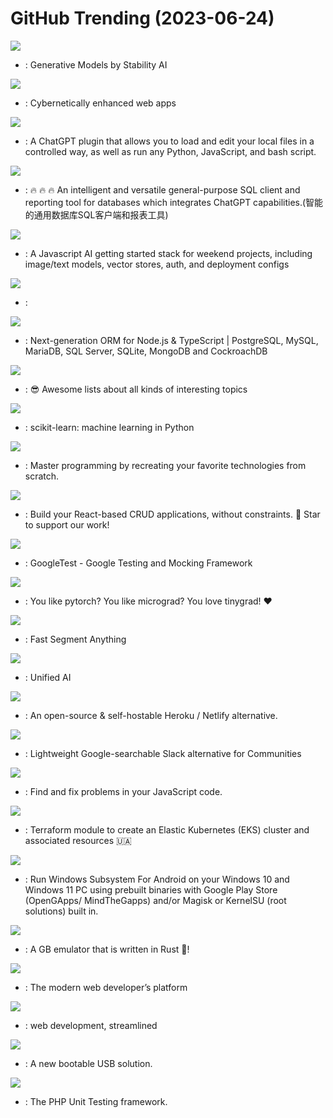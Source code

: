 # GitHub Trending (2023-06-24)

![](https://img.shields.io/badge/Python-New%2089-green?style=flat-square&logo=appveyor)
- [](https://github.comundefined): Generative Models by Stability AI

![](https://img.shields.io/badge/JavaScript-New%20874-green?style=flat-square&logo=appveyor)
- [](https://github.comundefined): Cybernetically enhanced web apps

![](https://img.shields.io/badge/JavaScript-New%2086-green?style=flat-square&logo=appveyor)
- [](https://github.comundefined): A ChatGPT plugin that allows you to load and edit your local files in a controlled way, as well as run any Python, JavaScript, and bash script.

![](https://img.shields.io/badge/Java-New%20102-green?style=flat-square&logo=appveyor)
- [](https://github.comundefined): 🔥 🔥 🔥 An intelligent and versatile general-purpose SQL client and reporting tool for databases which integrates ChatGPT capabilities.(智能的通用数据库SQL客户端和报表工具)

![](https://img.shields.io/badge/TypeScript-New%20465-green?style=flat-square&logo=appveyor)
- [](https://github.comundefined): A Javascript AI getting started stack for weekend projects, including image/text models, vector stores, auth, and deployment configs

![](https://img.shields.io/badge/Python-New%2058-green?style=flat-square&logo=appveyor)
- [](https://github.comundefined): 

![](https://img.shields.io/badge/TypeScript-New%2018-green?style=flat-square&logo=appveyor)
- [](https://github.comundefined): Next-generation ORM for Node.js & TypeScript | PostgreSQL, MySQL, MariaDB, SQL Server, SQLite, MongoDB and CockroachDB

![](https://img.shields.io/badge/none-New%20134-green?style=flat-square&logo=appveyor)
- [](https://github.comundefined): 😎 Awesome lists about all kinds of interesting topics

![](https://img.shields.io/badge/Python-New%2079-green?style=flat-square&logo=appveyor)
- [](https://github.comundefined): scikit-learn: machine learning in Python

![](https://img.shields.io/badge/none-New%20283-green?style=flat-square&logo=appveyor)
- [](https://github.comundefined): Master programming by recreating your favorite technologies from scratch.

![](https://img.shields.io/badge/TypeScript-New%2053-green?style=flat-square&logo=appveyor)
- [](https://github.comundefined): Build your React-based CRUD applications, without constraints. 🌟 Star to support our work!

![](https://img.shields.io/badge/C%2B%2B-New%2077-green?style=flat-square&logo=appveyor)
- [](https://github.comundefined): GoogleTest - Google Testing and Mocking Framework

![](https://img.shields.io/badge/Python-New%2078-green?style=flat-square&logo=appveyor)
- [](https://github.comundefined): You like pytorch? You like micrograd? You love tinygrad! ❤️

![](https://img.shields.io/badge/Python-New%20221-green?style=flat-square&logo=appveyor)
- [](https://github.comundefined): Fast Segment Anything

![](https://img.shields.io/badge/Python-New%2042-green?style=flat-square&logo=appveyor)
- [](https://github.comundefined): Unified AI

![](https://img.shields.io/badge/PHP-New%2026-green?style=flat-square&logo=appveyor)
- [](https://github.comundefined): An open-source & self-hostable Heroku / Netlify alternative.

![](https://img.shields.io/badge/TypeScript-New%2025-green?style=flat-square&logo=appveyor)
- [](https://github.comundefined): Lightweight Google-searchable Slack alternative for Communities

![](https://img.shields.io/badge/JavaScript-New%2064-green?style=flat-square&logo=appveyor)
- [](https://github.comundefined): Find and fix problems in your JavaScript code.

![](https://img.shields.io/badge/HCL-New%2030-green?style=flat-square&logo=appveyor)
- [](https://github.comundefined): Terraform module to create an Elastic Kubernetes (EKS) cluster and associated resources 🇺🇦

![](https://img.shields.io/badge/Shell-New%2023-green?style=flat-square&logo=appveyor)
- [](https://github.comundefined): Run Windows Subsystem For Android on your Windows 10 and Windows 11 PC using prebuilt binaries with Google Play Store (OpenGApps/ MindTheGapps) and/or Magisk or KernelSU (root solutions) built in.

![](https://img.shields.io/badge/Rust-New%2031-green?style=flat-square&logo=appveyor)
- [](https://github.comundefined): A GB emulator that is written in Rust 🦀!

![](https://img.shields.io/badge/TypeScript-New%2091-green?style=flat-square&logo=appveyor)
- [](https://github.comundefined): The modern web developer’s platform

![](https://img.shields.io/badge/JavaScript-New%2038-green?style=flat-square&logo=appveyor)
- [](https://github.comundefined): web development, streamlined

![](https://img.shields.io/badge/C-New%2027-green?style=flat-square&logo=appveyor)
- [](https://github.comundefined): A new bootable USB solution.

![](https://img.shields.io/badge/PHP-New%202-green?style=flat-square&logo=appveyor)
- [](https://github.comundefined): The PHP Unit Testing framework.

